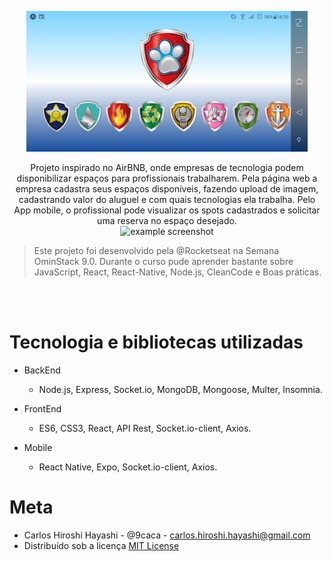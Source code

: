 <p align="center">
  <img src="Screenshot_20200508-163545605.jpg" width="450" />
</p>

<p align="center">
Projeto inspirado no AirBNB, onde empresas de tecnologia podem disponibilizar espaços para profissionais trabalharem. Pela página web a empresa cadastra seus espaços disponíveis,
fazendo upload de imagem, cadastrando valor do aluguel e com quais tecnologias ela trabalha. Pelo App mobile, o profissional pode visualizar os spots
cadastrados e solicitar uma reserva no espaço desejado.<br>

<img src="GIF-200508_164148.gif" alt="example screenshot"/>

>Este projeto foi desenvolvido pela @Rocketseat na Semana OminStack 9.0. Durante o curso pude aprender bastante sobre JavaScript, React,
React-Native, Node.js, CleanCode e Boas práticas.
</p><br/>

<br/>

# Tecnologia e bibliotecas utilizadas

- BackEnd
  - Node.js, Express, Socket.io, MongoDB, Mongoose, Multer, Insomnia.

- FrontEnd
  - ES6, CSS3, React, API Rest, Socket.io-client, Axios.

- Mobile
  - React Native, Expo, Socket.io-client, Axios. 


# Meta
  - Carlos Hiroshi Hayashi - @9caca - carlos.hiroshi.hayashi@gmail.com
  - Distribuído sob a licença [MIT License](https://https://github.com/9caca/AirCnC/blob/master/LICENSE)
